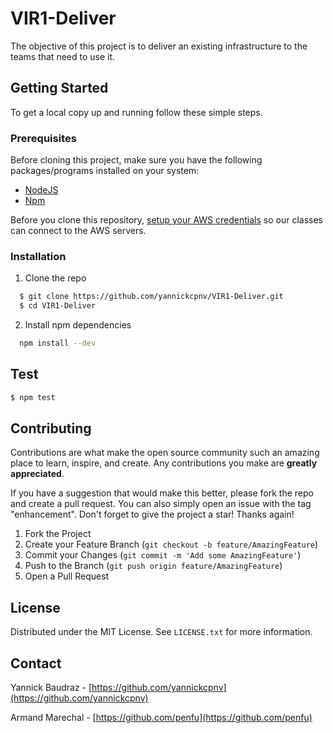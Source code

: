 # VIR1-Deliver

The objective of this project is to deliver an existing infrastructure to the teams that need to use it.

## Getting Started

To get a local copy up and running follow these simple steps.

### Prerequisites
Before cloning this project, make sure you have the following packages/programs installed on your system:
- [NodeJS](https://nodejs.org)
- [Npm](https://www.npmjs.com)

Before you clone this repository, [setup your AWS credentials](https://docs.aws.amazon.com/cli/latest/userguide/cli-configure-files.html) so our classes can connect to the AWS servers.

### Installation

1. Clone the repo
```sh
  $ git clone https://github.com/yannickcpnv/VIR1-Deliver.git
  $ cd VIR1-Deliver
```

2. Install npm dependencies
```sh
  npm install --dev
```

## Test

```bash
$ npm test
```

## Contributing

Contributions are what make the open source community such an amazing place to learn, inspire, and create. Any contributions you make are **greatly appreciated**.

If you have a suggestion that would make this better, please fork the repo and create a pull request. You can also simply open an issue with the tag "enhancement".
Don't forget to give the project a star! Thanks again!

1. Fork the Project
2. Create your Feature Branch (`git checkout -b feature/AmazingFeature`)
3. Commit your Changes (`git commit -m 'Add some AmazingFeature'`)
4. Push to the Branch (`git push origin feature/AmazingFeature`)
5. Open a Pull Request

## License

Distributed under the MIT License. See `LICENSE.txt` for more information.

## Contact

Yannick Baudraz - [https://github.com/yannickcpnv](https://github.com/yannickcpnv)

Armand Marechal - [https://github.com/penfu](https://github.com/penfu)
